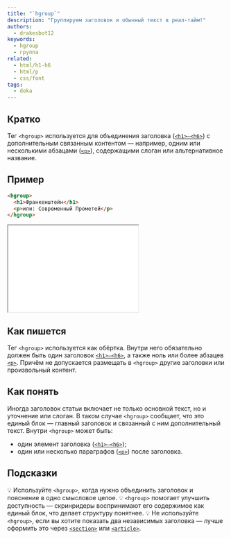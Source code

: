 ```yaml
---
title: "`hgroup`"
description: "Группируем заголовок и обычный текст в реал-тайм!"
authors:
  - drakesbot12
keywords:
  - hgroup
  - группа
related:
  - html/h1-h6
  - html/p
  - css/font
tags:
  - doka
---
```


## Кратко

Тег `<hgroup>` используется для объединения заголовка ([`<h1>–<h6>`](html/h1-h6/)) с дополнительным связанным контентом — например, одним или несколькими абзацами ([`<p>`](html/p/)), содержащими слоган или альтернативное название.

## Пример

```html
<hgroup>
  <h1>Франкенштейн</h1>
  <p>или: Современный Прометей</p>
</hgroup>
```

<iframe title="Пример hgroup" src="demos/basic/" height="200"></iframe>

## Как пишется

Тег `<hgroup>` используется как обёртка. Внутри него обязательно должен быть один заголовок [`<h1>–<h6>`](html/h1-h6/), а также ноль или более абзацев [`<p>`](html/p/). Причём не допускается размещать в `<hgroup>` другие заголовки или произвольный контент.

## Как понять

Иногда заголовок статьи включает не только основной текст, но и уточнение или слоган. В таком случае `<hgroup>` сообщает, что это единый блок — главный заголовок и связанный с ним дополнительный текст.
Внутри `<hgroup>` может быть:

- один элемент заголовка ([`<h1>–<h6>`](html/h1-h6/));
- один или несколько параграфов ([`<p>`](html/p/)) после заголовка.

## Подсказки

💡 Используйте `<hgroup>`, когда нужно объединить заголовок и пояснение в одно смысловое целое.
💡 `<hgroup>` помогает улучшить доступность — скринридеры воспринимают его содержимое как единый блок, что делает структуру понятнее.
💡 Не используйте `<hgroup>`, если вы хотите показать два независимых заголовка — лучше оформить это через [`<section>`](html/section/) или [`<article>`](html/article/).